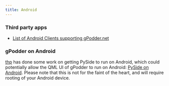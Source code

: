 ```yaml
---
title: Android
---
```


### Third party apps

* [List of Android Clients supporting gPodder.net](http://gpoddernet.readthedocs.io/en/latest/user/clients.html#android)

### gPodder on Android

[thp](https://github.com/thp) has done some work on getting PySide to run on Android, which could potentially allow the QML UI of gPodder to run on Android: [PySide on Android](http://thp.io/2011/pyside-android/). Please note that this is not for the faint of the heart, and will require rooting of your Android device.
